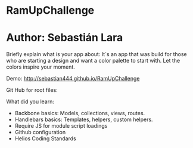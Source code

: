 # RamUpChallenge

# Author: Sebastián Lara


Briefly explain what is your app about: It´s an app that was build for those who are starting a design and want a color palette to start with. Let the colors inspire your moment. 	 

Demo: http://sebastian444.github.io/RamUpChallenge

Git Hub for root files: 

What did you learn:  
* 	Backbone basics: Models, collections, views, routes. 
*	Handlebars basics: Templates, helpers, custom helpers.
*	Require JS for module script loadings
*	Github configuration
*	Helios Coding Standards



